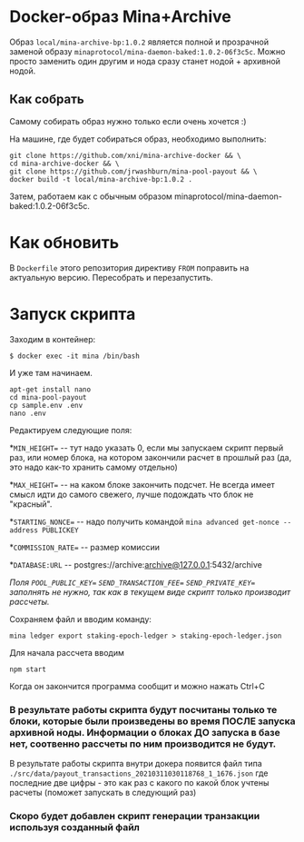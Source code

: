 Docker-образ Mina+Archive
=========================

Образ `local/mina-archive-bp:1.0.2` является полной и прозрачной
заменой образу `minaprotocol/mina-daemon-baked:1.0.2-06f3c5c`. Можно просто 
заменить один другим и нода сразу станет нодой + архивной нодой.

Как собрать
-----------
Самому собирать образ нужно только если очень хочется :)

На машине, где будет собираться образ, необходимо выполнить:

```
git clone https://github.com/xni/mina-archive-docker && \
cd mina-archive-docker && \
git clone https://github.com/jrwashburn/mina-pool-payout && \
docker build -t local/mina-archive-bp:1.0.2 .
```

Затем, работаем как с обычным образом minaprotocol/mina-daemon-baked:1.0.2-06f3c5c.

Как обновить
============
В `Dockerfile` этого репозитория директиву `FROM` поправить на актуальную версию. Пересобрать и перезапустить.

Запуск скрипта
===============

Заходим в контейнер:

```
$ docker exec -it mina /bin/bash
```

И уже там начинаем.

```
apt-get install nano
cd mina-pool-payout
cp sample.env .env
nano .env
```

Редактируем следующие поля:

*`MIN_HEIGHT=` -- тут надо указать 0, если мы запускаем скрипт первый раз, или номер блока, на котором закончили расчет в прошлый раз (да, это надо как-то хранить самому отдельно)

*`MAX_HEIGHT=` -- на каком блоке закончить подсчет. Не всегда имеет смысл идти до самого свежего, лучше подождать что блок не "красный".

*`STARTING_NONCE=` -- надо получить командой `mina advanced get-nonce --address PUBLICKEY`

*`COMMISSION_RATE=` -- размер комиссии

*`DATABASE:URL` -- postgres://archive:archive@127.0.0.1:5432/archive

_Поля `POOL_PUBLIC_KEY=` `SEND_TRANSACTION_FEE=` `SEND_PRIVATE_KEY=` заполнять не нужно, так как в текущем виде скрипт только производит рассчеты._

Сохраняем файл и вводим команду:  

```
mina ledger export staking-epoch-ledger > staking-epoch-ledger.json

```

Для начала рассчета вводим 

```
npm start

```

Когда он закончится программа сообщит и можно нажать Ctrl+C

### В результате работы скрипта будут посчитаны только те блоки, которые были произведены во время ПОСЛЕ запуска архивной ноды. Информации о блоках ДО запуска в базе нет, соотвенно рассчеты по ним производится не будут.

В результате работы скрипта внутри докера появится файл типа `./src/data/payout_transactions_20210311030118768_1_1676.json` где последние две цифры - это как раз с какого по какой блок учтены расчеты (поможет запускать в следующий раз)

### Скоро будет добавлен скрипт генерации транзакции используя созданный файл



